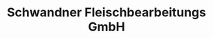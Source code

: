 ---
title: "Schwandner Fleischbearbeitungs GmbH"
url: /lonnerstadt/schwandner-fleischbearbeitungs-gmbh/
shop: Metzgerei
---
